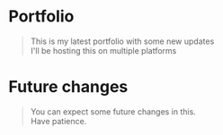 # Portfolio

> This is my latest portfolio with some new updates  
> I'll be hosting this on multiple platforms  

# Future changes

> You can expect some future changes in this.  
> Have patience.  
